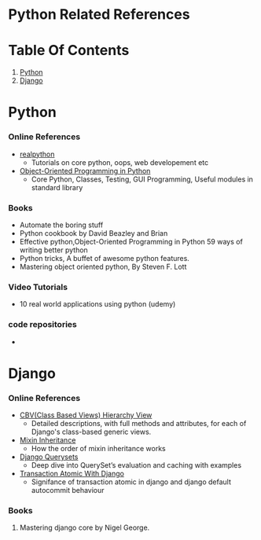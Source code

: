 # Python Related References

# Table Of Contents
1. [ Python ](#python)
2. [ Django ](#django)

<a name="python"></a>
# Python

### Online References
- [realpython](https://realpython.com/)
  - Tutorials on core python, oops, web developement etc
- [Object-Oriented Programming in Python](https://python-textbok.readthedocs.io/en/1.0/)
  - Core Python, Classes, Testing, GUI Programming, Useful modules in standard library


### Books
- Automate the boring stuff
- Python cookbook by David Beazley and Brian
- Effective python,Object-Oriented Programming in Python 59 ways of writing better python
- Python tricks, A buffet of awesome python features.
- Mastering object oriented python, By Steven F. Lott

### Video Tutorials
- 10 real world applications using python (udemy)




 
### code repositories
-


<a name="django"></a>
# Django

### Online References
- [CBV(Class Based Views) Hierarchy View](http://ccbv.co.uk/)
  - Detailed descriptions, with full methods and attributes, for each of Django's class-based generic views.
- [Mixin Inheritance ](https://www.reddit.com/r/django/comments/5hsl4n/how_the_order_of_mixin_inheritance_works/)
  - How the order of mixin inheritance works
- [Django Querysets](https://medium.com/better-programming/understanding-django-database-querysets-and-its-optimizations-1765cb9c36e5)
  - Deep dive into QuerySet’s evaluation and caching with examples
- [Transaction Atomic With Django](https://medium.com/@shivanikakrecha/transaction-atomic-in-django-87b787ead793)
  - Signifance of transaction atomic in django and django default autocommit behaviour


### Books
1. Mastering django core by Nigel George.


